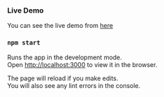 ### Live Demo
You can see the live demo from [here](https://sehayigitguryol.github.io/bets)

### `npm start`

Runs the app in the development mode.\
Open [http://localhost:3000](http://localhost:3000) to view it in the browser.

The page will reload if you make edits.\
You will also see any lint errors in the console.

